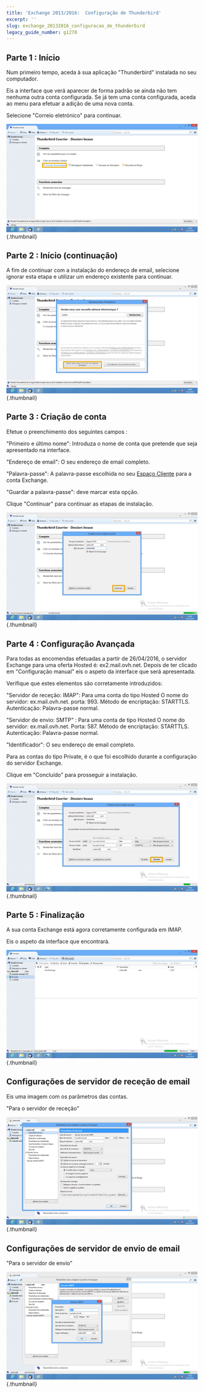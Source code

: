 ```yaml
---
title: 'Exchange 2013/2016:  Configuração de Thunderbird'
excerpt: ''
slug: exchange_20132016_configuracao_de_thunderbird
legacy_guide_number: g1278
---
```



## Parte 1 :  Início
Num primeiro tempo, aceda à sua aplicação "Thunderbird" instalada no seu computador.

Eis a interface que verá aparecer de forma padrão se ainda não tem nenhuma outra conta configurada. Se já tem uma conta configurada, aceda ao menu para efetuar a adição de uma nova conta.

Selecione "Correio eletrónico" para continuar.

![](images/img_1127.jpg){.thumbnail}


## Parte 2 : Início (continuação)
A fim de continuar com a instalação do endereço de email, selecione ignorar esta etapa e utilizar um endereço existente para continuar.

![](images/img_1128.jpg){.thumbnail}


## Parte 3 : Criação de conta
Efetue o preenchimento dos seguintes campos :

"Primeiro e último nome": Introduza o nome de conta que pretende que seja apresentado na interface.

"Endereço de email": O seu endereço de email completo.

"Palavra-passe": A palavra-passe escolhida no seu [Espaço Cliente](https://www.ovh.com/manager/web/login.html) para a conta Exchange.

"Guardar a palavra-passe": deve marcar esta opção.

Clique "Continuar" para continuar as etapas de instalação.

![](images/img_1129.jpg){.thumbnail}


## Parte 4 : Configuração Avançada
Para todas as encomendas efetuadas a partir de 26/04/2016, o servidor Exchange para uma oferta Hosted é: ex2.mail.ovh.net.
Depois de ter clicado em "Configuração manual" eis o aspeto da interface que será apresentada.

Verifique que estes elementos são corretamente introduzidos:

"Servidor de receção: IMAP":
Para uma conta do tipo Hosted
O nome do servidor: ex.mail.ovh.net.
porta: 993.
Método de encriptação: STARTTLS.
Autenticação: Palavra-passe normal.

"Servidor de envio: SMTP" :
Para uma conta de tipo Hosted
O nome do servidor: ex.mail.ovh.net.
Porta: 587.
Método de encriptação: STARTTLS.
Autenticação: Palavra-passe normal.

"Identificador": O seu endereço de email completo.

Para as contas do tipo Private, é o que foi escolhido durante a configuração do servidor Exchange.

Clique em "Concluído" para prosseguir a instalação.

![](images/img_2309.jpg){.thumbnail}


## Parte 5 : Finalização
A sua conta Exchange está agora corretamente configurada em IMAP.

Eis o aspeto da interface que encontrará.

![](images/img_1134.jpg){.thumbnail}


## Configurações de servidor de receção de email
Eis uma imagem com os parâmetros das contas.

"Para o servidor de receção"

![](images/img_1132.jpg){.thumbnail}


## Configurações de servidor de envio de email
"Para o servidor de envio"

![](images/img_1133.jpg){.thumbnail}

